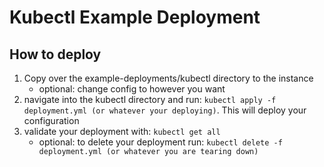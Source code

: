 # Kubectl Example Deployment

## How to deploy
1. Copy over the example-deployments/kubectl directory to the instance
    - optional: change config to however you want
2. navigate into the kubectl directory and run: ```kubectl apply -f deployment.yml (or whatever your deploying)```. This will deploy your configuration
3. validate your deployment with: ```kubectl get all```
    - optional: to delete your deployment run: ```kubectl delete -f deployment.yml (or whatever you are tearing down)```